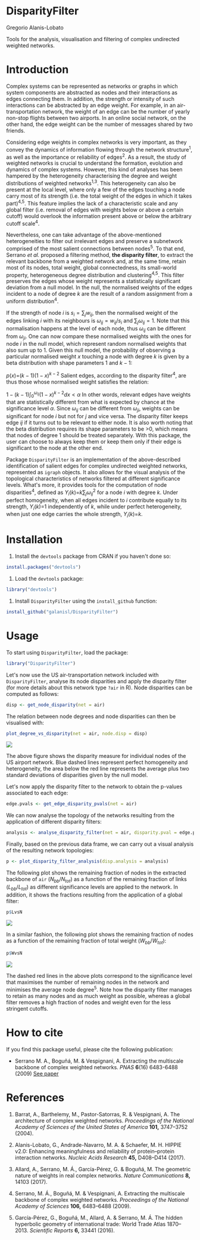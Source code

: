 DisparityFilter
================
Gregorio Alanis-Lobato

Tools for the analysis, visualisation and filtering of complex undirected weighted networks.

Introduction
============

Complex systems can be represented as networks or graphs in which system components are abstracted as nodes and their interactions as edges connecting them. In addition, the strength or intensity of such interactions can be abstracted by an edge weight. For example, in an air-transportation network, the weight of an edge can be the number of yearly non-stop flights between two airports. In an online social network, on the other hand, the edge weight can be the number of messages shared by two friends.

Considering edge weights in complex networks is very important, as they convey the dynamics of information flowing through the network structure<sup>1</sup>, as well as the importance or reliability of edges<sup>2</sup>. As a result, the study of weighted networks is crucial to understand the formation, evolution and dynamics of complex systems. However, this kind of analyses has been hampered by the heterogeneity characterising the degree and weight distributions of weighted networks<sup>1,3</sup>. This heterogeneity can also be present at the local level, where only a few of the edges touching a node carry most of its strength (i.e. the total weight of the edges in which it takes part)<sup>4,5</sup>. This feature implies the lack of a characteristic scale and any global filter (i.e. removal of edges with weights below or above a certain cutoff) would overlook the information present above or below the arbitrary cutoff scale<sup>4</sup>.

Nevertheless, one can take advantage of the above-mentioned heterogeneities to filter out irrelevant edges and preserve a subnetwork comprised of the most salient connections between nodes<sup>5</sup>. To that end, Serrano *et al.* proposed a filtering method, **the disparity filter**, to extract the relevant backbone from a weighted network and, at the same time, retain most of its nodes, total weight, global connectedness, its small-world property, heterogeneous degree distribution and clustering<sup>4,5</sup>. This filter preserves the edges whose weight represents a statistically significant deviation from a null model. In the null, the normalised weights of the edges incident to a node of degree *k* are the result of a random assignment from a uniform distribution<sup>4</sup>.

If the strength of node *i* is *s*<sub>*i*</sub> = ∑<sub>*j*</sub>*w*<sub>*ij*</sub>, then the normalised weight of the edges linking *i* with its neighbours is *ω*<sub>*ij*</sub> = *w*<sub>*ij*</sub>/*s*<sub>*i*</sub> and ∑<sub>*j*</sub>*ω*<sub>*ij*</sub> = 1. Note that this normalisation happens at the level of each node, thus *ω*<sub>*ij*</sub> can be different from *ω*<sub>*ji*</sub>. One can now compare these normalised weights with the ones for node *i* in the null model, which represent random normalised weights that also sum up to 1. Given this null model, the probability of observing a particular normalised weight *x* touching a node with degree *k* is given by a beta distribution with shape parameters 1 and *k* − 1:

*p*(*x*)=(*k* − 1)(1 − *x*)<sup>*k* − 2</sup>
 Salient edges, according to the disparity filter<sup>4</sup>, are thus those whose normalised weight satisfies the relation:

1 − (*k* − 1)∫<sub>0</sub><sup>*ω*<sub>*ij*</sub></sup>(1 − *x*)<sup>*k* − 2</sup>*dx* &lt; *α*
 In other words, relevant edges have weights that are statistically different from what is expected by chance at the significance level *α*. Since *ω*<sub>*ij*</sub> can be different from *ω*<sub>*ji*</sub>, weights can be significant for node *i* but not for *j* and vice versa. The disparity filter keeps edge *ij* if it turns out to be relevant to either node. It is also worth noting that the beta distribution requires its shape parameters to be &gt;0, which means that nodes of degree 1 should be treated separately. With this package, the user can choose to always keep them or keep them only if their edge is significant to the node at the other end.

Package `DisparityFilter` is an implementation of the above-described identification of salient edges for complex undirected weighted networks, represented as `igraph` objects. It also allows for the visual analysis of the topological characteristics of networks filtered at different significance levels. What's more, it provides tools for the computation of node disparities<sup>4</sup>, defined as *Υ*<sub>*i*</sub>(*k*)=*k*∑<sub>*j*</sub>*ω*<sub>*ij*</sub><sup>2</sup> for a node *i* with degree *k*. Under perfect homogeneity, when all edges incident to *i* contribute equally to its strength, *Υ*<sub>*i*</sub>(*k*)=1 independently of *k*, while under perfect heterogeneity, when just one edge carries the whole strength, *Υ*<sub>*i*</sub>(*k*)=*k*.

Installation
============

1.  Install the `devtools` package from CRAN if you haven't done so:

``` r
install.packages("devtools")
```

1.  Load the `devtools` package:

``` r
library("devtools")
```

1.  Install `DisparityFilter` using the `install_github` function:

``` r
install_github("galanisl/DisparityFilter")
```

Usage
=====

To start using `DisparityFilter`, load the package:

``` r
library("DisparityFilter")
```

Let's now use the US air-transportation network included with `DisparityFilter`, analyse its node disparities and apply the disparity filter (for more details about this network type `?air` in R). Node disparities can be computed as follows:

``` r
disp <- get_node_disparity(net = air)
```

The relation between node degrees and node disparities can then be visualised with:

``` r
plot_degree_vs_disparity(net = air, node.disp = disp)
```

![](README_files/figure-markdown_github/unnamed-chunk-3-1.png)

The above figure shows the disparity measure for individual nodes of the US airport network. Blue dashed lines represent perfect homogeneity and heterogeneity, the area below the red line represents the average plus two standard deviations of disparities given by the null model.

Let's now apply the disparity filter to the network to obtain the p-values associated to each edge:

``` r
edge.pvals <- get_edge_disparity_pvals(net = air)
```

We can now analyse the topology of the networks resulting from the application of different disparity filters:

``` r
analysis <- analyse_disparity_filter(net = air, disparity.pval = edge.pvals, step = 0.01)
```

Finally, based on the previous data frame, we can carry out a visual analysis of the resulting network topologies:

``` r
p <- plot_disparity_filter_analysis(disp.analysis = analysis)
```

The following plot shows the remaining fraction of nodes in the extracted backbone of `air` (*N*<sub>*bb*</sub>/*N*<sub>*tot*</sub>) as a function of the remaining fraction of links (*L*<sub>*bb*</sub>/*L*<sub>*tot*</sub>) as different significance levels are applied to the network. In addition, it shows the fractions resulting from the application of a global filter:

``` r
p$LvsN
```

![](README_files/figure-markdown_github/unnamed-chunk-7-1.png)

In a similar fashion, the following plot shows the remaining fraction of nodes as a function of the remaining fraction of total weight (*W*<sub>*bb*</sub>/*W*<sub>*tot*</sub>):

``` r
p$WvsN
```

![](README_files/figure-markdown_github/unnamed-chunk-8-1.png)

The dashed red lines in the above plots correspond to the significance level that maximises the number of remaining nodes in the network and minimises the average node degree<sup>5</sup>. Note how the disparity filter manages to retain as many nodes and as much weight as possible, whereas a global filter removes a high fraction of nodes and weight even for the less stringent cutoffs.

How to cite
===========

If you find this package useful, please cite the following publication:

-   Serrano M. A., Boguñá, M. & Vespignani, A. Extracting the multiscale backbone of complex weighted networks. *PNAS* **6**(16) 6483-6488 (2009) [See paper](http://www.pnas.org/content/106/16/6483.full)

References
==========

1. Barrat, A., Barthelemy, M., Pastor-Satorras, R. & Vespignani, A. The architecture of complex weighted networks. *Proceedings of the National Academy of Sciences of the United States of America* **101,** 3747–3752 (2004).

2. Alanis-Lobato, G., Andrade-Navarro, M. A. & Schaefer, M. H. HIPPIE v2.0: Enhancing meaningfulness and reliability of protein–protein interaction networks. *Nucleic Acids Research* **45,** D408–D414 (2017).

3. Allard, A., Serrano, M. Á., García-Pérez, G. & Boguñá, M. The geometric nature of weights in real complex networks. *Nature Communications* **8,** 14103 (2017).

4. Serrano, M. Á., Boguñá, M. & Vespignani, A. Extracting the multiscale backbone of complex weighted networks. *Proceedings of the National Academy of Sciences* **106,** 6483–6488 (2009).

5. García-Pérez, G., Boguñá, M., Allard, A. & Serrano, M. Á. The hidden hyperbolic geometry of international trade: World Trade Atlas 1870–2013. *Scientific Reports* **6,** 33441 (2016).
